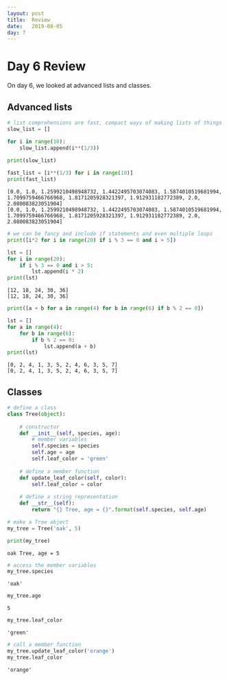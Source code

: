 ```yaml
---
layout: post
title:  Review
date:   2019-08-05
day: 7
---
```



# Day 6 Review

On day 6, we looked at advanced lists and classes.

## Advanced lists


```python
# list comprehensions are fast, compact ways of making lists of things
slow_list = []

for i in range(10):
    slow_list.append(i**(1/3))
    
print(slow_list)

fast_list = [i**(1/3) for i in range(10)]
print(fast_list)
```

    [0.0, 1.0, 1.2599210498948732, 1.4422495703074083, 1.5874010519681994, 1.7099759466766968, 1.8171205928321397, 1.912931182772389, 2.0, 2.080083823051904]
    [0.0, 1.0, 1.2599210498948732, 1.4422495703074083, 1.5874010519681994, 1.7099759466766968, 1.8171205928321397, 1.912931182772389, 2.0, 2.080083823051904]



```python
# we can be fancy and include if statements and even multiple loops
print([i*2 for i in range(20) if i % 3 == 0 and i > 5])

lst = []
for i in range(20):
    if i % 3 == 0 and i > 5:
        lst.append(i * 2)
print(lst)
```

    [12, 18, 24, 30, 36]
    [12, 18, 24, 30, 36]



```python
print([a + b for a in range(4) for b in range(6) if b % 2 == 0])

lst = []
for a in range(4):
    for b in range(6):
        if b % 2 == 0:
            lst.append(a + b)
print(lst)
```

    [0, 2, 4, 1, 3, 5, 2, 4, 6, 3, 5, 7]
    [0, 2, 4, 1, 3, 5, 2, 4, 6, 3, 5, 7]


## Classes


```python
# define a class 
class Tree(object):
    
    # constructor
    def __init__(self, species, age):
        # member variables
        self.species = species
        self.age = age
        self.leaf_color = 'green'
        
    # define a member function 
    def update_leaf_color(self, color):
        self.leaf_color = color
        
    # define a string representation
    def __str__(self):
        return "{} Tree, age = {}".format(self.species, self.age)
```


```python
# make a Tree object
my_tree = Tree('oak', 5)

print(my_tree)
```

    oak Tree, age = 5



```python
# access the member variables
my_tree.species
```




    'oak'




```python
my_tree.age
```




    5




```python
my_tree.leaf_color
```




    'green'




```python
# call a member function
my_tree.update_leaf_color('orange')
my_tree.leaf_color
```




    'orange'




```python

```
